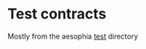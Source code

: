 # Test contracts

Mostly from the aesophia [test](https://github.com/aeternity/aesophia/tree/lima/test/contracts) directory